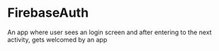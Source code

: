 # FirebaseAuth
 An app where user sees an login screen and after entering to the next activity, gets welcomed by an app
